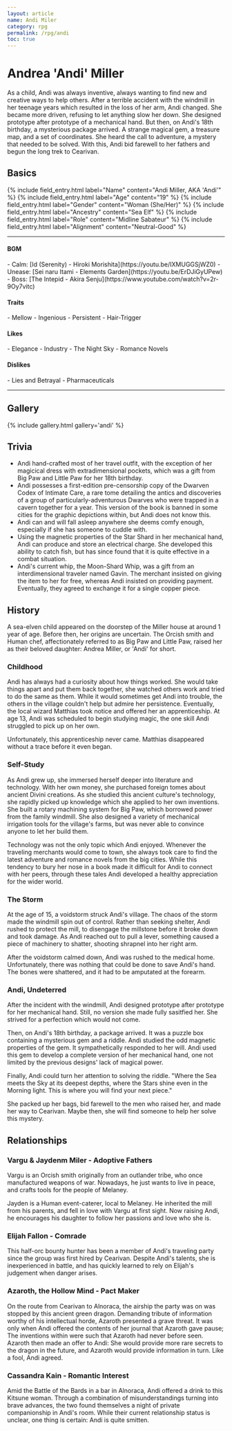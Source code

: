 ```yaml
---
layout: article
name: Andi Miler
category: rpg
permalink: /rpg/andi
toc: true
---
```


# Andrea 'Andi' Miller

As a child, Andi was always inventive, always wanting to find new and creative ways to help others. After a terrible accident with the windmill in her teenage years which resulted in the loss of her arm, Andi changed. She became more driven, refusing to let anything slow her down. She designed prototype after prototype of a mechanical hand. But then, on Andi's 18th birthday, a mysterious package arrived. A strange magical gem, a treasure map, and a set of coordinates. She heard the call to adventure, a mystery that needed to be solved. With this, Andi bid farewell to her fathers and begun the long trek to Cearivan.

## Basics

<div class="field_list">    
    {% include field_entry.html label="Name" content="Andi Miller, AKA 'Andi'" %}
    {% include field_entry.html label="Age" content="19" %}
    {% include field_entry.html label="Gender" content="Woman (She/Her)" %}
    {% include field_entry.html label="Ancestry" content="Sea Elf" %}
    {% include field_entry.html label="Role" content="Midline Sabateur" %}
    {% include field_entry.html label="Alignment" content="Neutral-Good" %}
</div>

---

<div class="list_list">
<div class="list_list_entry" markdown="1"> 
<h4 class="list_heading">BGM</h4>
- Calm: [Id (Serenity) - Hiroki Morishita](https://youtu.be/IXMUGGSjWZ0)
- Unease: [Sei naru Itami - Elements Garden](https://youtu.be/ErDJiGyUPew)
- Boss: [The Intepid - Akira Senju](https://www.youtube.com/watch?v=2r-9Oy7vitc)
</div>

<div class="list_list_entry" markdown="1"> 
<h4 class="list_heading">Traits</h4>
- Mellow
- Ingenious
- Persistent
- Hair-Trigger
</div>

<div class="list_list_entry" markdown="1"> 
<h4 class="list_heading">Likes</h4>
- Elegance
- Industry
- The Night Sky
- Romance Novels
</div>

<div class="list_list_entry" markdown="1"> 
<h4 class="list_heading">Dislikes</h4>
- Lies and Betrayal
- Pharmaceuticals
</div>
</div>

---

## Gallery

{% include gallery.html gallery='andi' %}

## Trivia

- Andi hand-crafted most of her travel outfit, with the exception of her magicical dress with extradimensional pockets, which was a gift from Big Paw and Little Paw for her 18th birthday.
- Andi possesses a first-edition pre-censorship copy of the Dwarven Codex of Intimate Care, a rare tome detailing the antics and discoveries of a group of particularly-adventurous Dwarves who were trapped in a cavern together for a year. This version of the book is banned in some cities for the graphic depictions within, but Andi does not know this.
- Andi can and will fall asleep anywhere she deems comfy enough, especially if she has someone to cuddle with.
- Using the magnetic properties of the Star Shard in her mechanical hand, Andi can produce and store an electrical charge. She developed this ability to catch fish, but has since found that it is quite effective in a combat situation.
- Andi's current whip, the Moon-Shard Whip, was a gift from an interdimensional traveler named Gavin. The merchant insisted on giving the item to her for free, whereas Andi insisted on providing payment. Eventually, they agreed to exchange it for a single copper piece.

## History

A sea-elven child appeared on the doorstep of the Miller house at around 1 year of age. Before then, her origins are uncertain. The Orcish smith and Human chef, affectionately referred to as Big Paw and Little Paw, raised her as their beloved daughter: Andrea Miller, or 'Andi' for short.

### Childhood

Andi has always had a curiosity about how things worked. She would take things apart and put them back together, she watched others work and tried to do the same as them. While it would sometimes get Andi into trouble, the others in the village couldn't help but admire her persistence. Eventually, the local wizard Matthias took notice and offered her an apprenticeship. At age 13, Andi was scheduled to begin studying magic, the one skill Andi struggled to pick up on her own.

Unfortunately, this apprenticeship never came. Matthias disappeared without a trace before it even began.

### Self-Study

As Andi grew up, she immersed herself deeper into literature and technology. With her own money, she purchased foreign tomes about ancient Divini creations. As she studied this ancient culture's technology, she rapidly picked up knowledge which she applied to her own inventions. She built a rotary machining system for Big Paw, which borrowed power from the family windmill. She also designed a variety of mechanical irrigation tools for the village's farms, but was never able to convince anyone to let her build them.

Technology was not the only topic which Andi enjoyed. Whenever the traveling merchants would come to town, she always took care to find the latest adventure and romance novels from the big cities. While this tendency to bury her nose in a book made it difficult for Andi to connect with her peers, through these tales Andi developed a healthy appreciation for the wider world.

### The Storm

At the age of 15, a voidstorm struck Andi's village. The chaos of the storm made the windmill spin out of control. Rather than seeking shelter, Andi rushed to protect the mill, to disengage the millstone before it broke down and took damage. As Andi reached out to pull a lever, something caused a piece of machinery to shatter, shooting shrapnel into her right arm.

After the voidstorm calmed down, Andi was rushed to the medical home. Unfortunately, there was nothing that could be done to save Andi's hand. The bones were shattered, and it had to be amputated at the forearm.

### Andi, Undeterred

After the incident with the windmill, Andi designed prototype after prototype for her mechanical hand. Still, no version she made fully sasitfied her. She strived for a perfection which would not come.

Then, on Andi's 18th birthday, a package arrived. It was a puzzle box containing a mysterious gem and a riddle. Andi studied the odd magnetic properties of the gem. It sympathetically responded to her will. Andi used this gem to develop a complete version of her mechanical hand, one not limited by the previous designs' lack of magical power.

Finally, Andi could turn her attention to solving the riddle. "Where the Sea meets the Sky at its deepest depths, where the Stars shine even in the Morning light. This is where you will find your next piece."

She packed up her bags, bid farewell to the men who raised her, and made her way to Cearivan. Maybe then, she will find someone to help her solve this mystery.

## Relationships

### Vargu & Jaydenm Miler - Adoptive Fathers

Vargu is an Orcish smith originally from an outlander tribe, who once manufactured weapons of war. Nowadays, he just wants to live in peace, and crafts tools for the people of Melaney.

Jayden is a Human event-caterer, local to Melaney. He inherited the mill from his parents, and fell in love with Vargu at first sight. Now raising Andi, he encourages his daughter to follow her passions and love who she is.

### Elijah Fallon - Comrade

This half-orc bounty hunter has been a member of Andi's traveling party since the group was first hired by Cearivan. Despite Andi's talents, she is inexperienced in battle, and has quickly learned to rely on Elijah's judgement when danger arises.

### Azaroth, the Hollow Mind - Pact Maker

On the route from Cearivan to Alnoraca, the airship the party was on was stopped by this ancient green dragon. Demanding tribute of information worthy of his intellectual horde, Azaroth presented a grave threat. It was only when Andi offered the contents of her journal that Azaroth gave pause; The inventions within were such that Azaroth had never before seen. Azaroth then made an offer to Andi: She would provide more rare secrets to the dragon in the future, and Azaroth would provide information in turn. Like a fool, Andi agreed.

### Cassandra Kain - Romantic Interest

Amid the Battle of the Bards in a bar in Alnoraca, Andi offered a drink to this Kitsune woman. Through a combination of misunderstandings turning into brave advances, the two found themselves a night of private companionship in Andi's room. While their current relationship status is unclear, one thing is certain: Andi is quite smitten.
